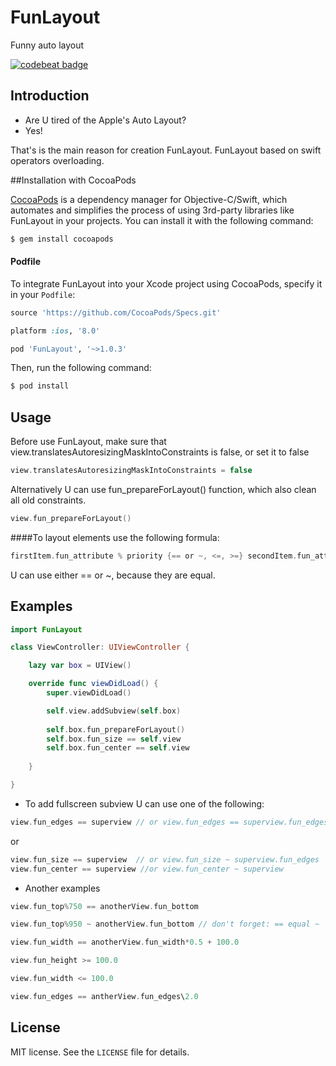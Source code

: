 # FunLayout
Funny auto layout

<a href="https://codebeat.co/projects/github-com-sroik-funlayout"><img alt="codebeat badge" src="https://codebeat.co/badges/8939b518-4230-4b79-b7d0-89457a896dee" /></a>

## Introduction
- Are U tired of the Apple's Auto Layout? 
- Yes!

That's is the main reason for creation FunLayout. FunLayout based on swift operators overloading.

##Installation with CocoaPods

[CocoaPods](http://cocoapods.org) is a dependency manager for Objective-C/Swift, which automates and simplifies the process of using 3rd-party libraries like FunLayout in your projects. You can install it with the following command:

```bash
$ gem install cocoapods
```

#### Podfile

To integrate FunLayout into your Xcode project using CocoaPods, specify it in your `Podfile`:

```ruby
source 'https://github.com/CocoaPods/Specs.git'

platform :ios, '8.0'

pod 'FunLayout', '~>1.0.3'
```

Then, run the following command:

```bash
$ pod install
```

## Usage

Before use FunLayout, make sure that view.translatesAutoresizingMaskIntoConstraints is false, or set it to false
```swift
view.translatesAutoresizingMaskIntoConstraints = false
```
Alternatively U can use fun_prepareForLayout() function, which also clean all old constraints.
```swift
view.fun_prepareForLayout()
```

####To layout elements use the following formula:
```swift
firstItem.fun_attribute % priority {== or ~, <=, >=} secondItem.fun_attribute {*, /} multiplier {+, -} constant
```

U can use either == or ~, because they are equal.

## Examples

```swift
import FunLayout

class ViewController: UIViewController {

    lazy var box = UIView()

    override func viewDidLoad() {
        super.viewDidLoad()

        self.view.addSubview(self.box)
        
        self.box.fun_prepareForLayout()
        self.box.fun_size == self.view
        self.box.fun_center == self.view
        
    }

}
```

- To add fullscreen subview U can use one of the following:

```swift
view.fun_edges == superview // or view.fun_edges == superview.fun_edges
```
or

```swift
view.fun_size == superview  // or view.fun_size ~ superview.fun_edges
view.fun_center == superview //or view.fun_center ~ superview
```

- Another examples

```swift
view.fun_top%750 == anotherView.fun_bottom

view.fun_top%950 ~ anotherView.fun_bottom // don't forget: == equal ~

view.fun_width == anotherView.fun_width*0.5 + 100.0

view.fun_height >= 100.0

view.fun_width <= 100.0

view.fun_edges == antherView.fun_edges\2.0
```

## License

MIT license. See the `LICENSE` file for details.
